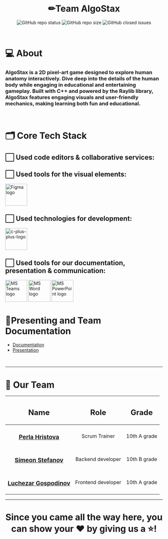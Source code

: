 <h1 align="center">✏Team AlgoStax</h1>
<p align="center">
<img alt="GitHub repo status" src="https://img.shields.io/badge/status-active-green">
<img alt="GitHub repo size" src="https://img.shields.io/github/repo-size/codingburgas/10grade-christmas-luck-AlgoStax?color=blue&style=flat-square">
<img alt="GitHub closed issues" src="https://img.shields.io/github/issues-closed/codingburgas/10grade-christmas-luck-AlgoStax">
</p>
<br>

# 💻 About
### AlgoStax is a 2D pixel-art game designed to explore human anatomy interactively. Dive deep into the details of the human body while engaging in educational and entertaining gameplay. Built with C++ and powered by the Raylib library, AlgoStax features engaging visuals and user-friendly mechanics, making learning both fun and educational.




</p>
<p align="center">


<br>

# 🗂️ Core Tech Stack

## ⬜ Used code editors & collaborative services:

<p align="left" gap="10px">
   <a href="https://upload.wikimedia.org/wikipedia/commons/f/f4/Raylib_logo.png" alt="Raylib" width=70px /></a>
</p>

## ⬜ Used tools for the visual elements:

<p align="left" gap="10px">
  <a href="https://www.figma.com/"><img src="https://img.icons8.com/color/344/figma--v1.png" alt="Figma logo" width=70px/></a>
  <a href="https://upload.wikimedia.org/wikipedia/commons/f/f4/Raylib_logo.png" alt="Raylib" width=70px /></a>
</p>

## ⬜ Used technologies for development:
<p align="left gap="10px">
    <a href="https://cplusplus.com/"><img width=70px src="https://img.icons8.com/fluency/48/c-plus-plus-logo.png" alt="c-plus-plus-logo"/></a>
</p>

## ⬜ Used tools for our documentation, presentation & communication:
<p align="left">
<a href="https://www.microsoft.com/en/microsoft-teams/group-chat-software"><img src="https://img.icons8.com/fluency/48/microsoft-teams-2019.png" alt = "MS Teams logo" width=70px /></a>
<a href="https://www.microsoft.com/en-ww/microsoft-365/word"><img src="https://img.icons8.com/color/48/microsoft-word-2019--v2.png" alt="MS Word logo" width=70px /></a>
<a href="https://www.microsoft.com/en-ww/microsoft-365/powerpoint"><img src="https://img.icons8.com/color/344/ms-powerpoint.png" alt="MS PowerPoint logo" width=70px /></a>
</p>

# 🌟Presenting and Team Documentation

- [Documentation](https://codingburgas-my.sharepoint.com/:w:/g/personal/pkhristova22_codingburgas_bg/ETF9wTqu_8pLuEyUWVjaKowBBpXGbDfu-Qi4XR5uOZ_X5A?e=fhsLzk)
- [Presentation](https://codingburgas-my.sharepoint.com/:p:/g/personal/pkhristova22_codingburgas_bg/EV170yLyJqpBvXfSdKEroogBR-DFa9LTim-cLgEbv5e9eA?e=fgmsH1)

<br>

<hr>

# 🧒 Our Team
| <h2>Name</h2> | <h2>Role</h2> | <h2>Grade</h2> |
| :---:   | :---: | :---: |
| <h3><a href = "https://github.com/PKHristova22">Perla Hristova</a></h3> | Scrum Trainer  | 10th A grade |
| <h3><a href = "https://github.com/SSStefanov22">Simeon Stefanov</a></h3> | Backend developer | 10th B grade |
| <h3><a href = "https://github.com/LGGospodinov22 ">Luchezar Gospodinov</a></h3> | Frontend developer | 10th A grade |







<hr>

<h1 align="center">
 Since you came all the way here, you can show your ❤ by giving us a ⭐!
</h1>

